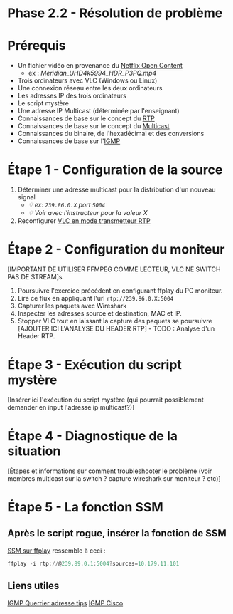 # Phase 2.2 - Résolution de problème

# Prérequis

- Un fichier vidéo en provenance du [Netflix Open Content](https://opencontent.netflix.com/)
    - ex : *Meridian_UHD4k5994_HDR_P3PQ.mp4*
- Trois ordinateurs avec VLC (Windows ou Linux)
- Une connexion réseau entre les deux ordinateurs
- Les adresses IP des trois ordinateurs
- Le script mystère
- Une adresse IP Multicast (déterminée par l'enseignant)
- Connaissances de base sur le concept du [RTP](https://en.wikipedia.org/wiki/Real-time_Transport_Protocol)
- Connaissances de base sur le concept du [Multicast](https://fr.wikipedia.org/wiki/Multicast)
- Connaissances du binaire, de l'hexadécimal et des conversions
- Connaissances de base sur l'[IGMP](https://www.cisco.com/c/en/us/td/docs/switches/lan/catalyst3850/software/release/37e/multicast/configuration_guide/b_mc_37e_3850_cg/b_mc_3e_3850_cg_chapter_0100.pdf)


# Étape 1 - Configuration de la source

1. Déterminer une adresse multicast pour la distribution d'un nouveau signal
    - *💡 ex: `239.86.0.X` port `5004`*
    - *💡 Voir avec l'instructeur pour la valeur X*
2. Reconfigurer [VLC en mode transmetteur RTP](../Phase-1-Flux-pair-a-pair/Phase%201.0/README.md)

# Étape 2 - Configuration du moniteur

[IMPORTANT DE UTILISER FFMPEG COMME LECTEUR, VLC NE SWITCH PAS DE STREAM]s
1. Poursuivre l'exercice précédent en configurant ffplay du PC moniteur.
2. Lire ce flux en appliquant l'url `rtp://239.86.0.X:5004`
3. Capturer les paquets avec Wireshark
4. Inspecter les adresses source et destination, MAC et IP. 
5. Stopper VLC tout en laissant la capture des paquets se poursuivre
[AJOUTER ICI L'ANALYSE DU HEADER RTP] - TODO : Analyse d'un Header RTP.


# Étape 3 - Exécution du script mystère
[Insérer ici l'exécution du script mystère (qui pourrait possiblement demander en input l'adresse ip multicast?)]

# Étape 4 - Diagnostique de la situation
[Étapes et informations sur comment troubleshooter le problème (voir membres multicast sur la switch ? capture wireshark sur moniteur ? etc)]

# Étape 5 - La fonction SSM

## Après le script rogue, insérer la fonction de SSM
[SSM sur ffplay](https://trac.ffmpeg.org/ticket/7459) ressemble à ceci : 
```powershell
ffplay -i rtp://@239.89.0.1:5004?sources=10.179.11.101
```

## Liens utiles
[IGMP Querrier adresse tips](https://community.netgear.com/t5/Managed-Switches/igmp-querier-address/td-p/1335428)
[IGMP Cisco](https://www.cisco.com/c/en/us/td/docs/routers/nfvis/switch_command/b-nfvis-switch-command-reference/igmp_snooping_commands.html#wp3565165330)